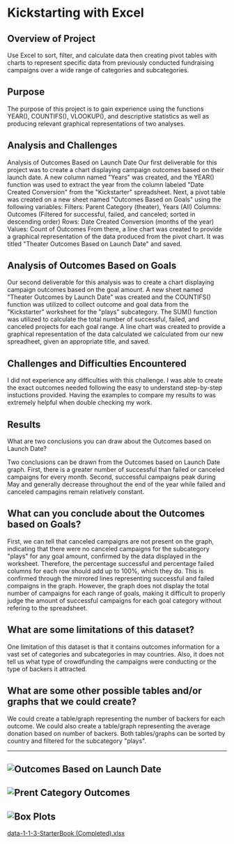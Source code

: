 # Kickstarting with Excel
## Overview of Project
Use Excel to sort, filter, and calculate data then creating pivot tables with charts to represent specific data from previously conducted fundraising campaigns over a wide range of categories and subcategories.

## Purpose
The purpose of this project is to gain experience using the functions YEAR(), COUNTIFS(), VLOOKUP(), and descriptive statistics as well as producing relevant graphical representations of two analyses.

## Analysis and Challenges
Analysis of Outcomes Based on Launch Date
Our first deliverable for this project was to create a chart displaying campaign outcomes based on their launch date. A new column named "Years" was created, and the YEAR() function was used to extract the year from the column labeled "Date Created Conversion" from the "Kickstarter" spreadsheet. Next, a pivot table was created on a new sheet named "Outcomes Based on Goals" using the following variables: Filters: Parent Category (theater), Years (All) Columns: Outcomes (Filtered for successful, failed, and canceled; sorted in descending order) Rows: Date Created Conversion (months of the year) Values: Count of Outcomes From there, a line chart was created to provide a graphical representation of the data produced from the pivot chart. It was titled "Theater Outcomes Based on Launch Date" and saved.

## Analysis of Outcomes Based on Goals
Our second deliverable for this analysis was to create a chart displaying campaign outcomes based on the goal amount. A new sheet named "Theater Outcomes by Launch Date" was created and the COUNTIFS() function was utilized to collect outcome and goal data from the "Kickstarter" worksheet for the "plays" subcategory. The SUM() function was utilized to calculate the total number of successful, failed, and canceled projects for each goal range. A line chart was created to provide a graphical representation of the data calculated we calculated from our new spreadheet, given an appropriate title, and saved.

## Challenges and Difficulties Encountered
I did not experience any difficulties with this challenge. I was able to create the exact outcomes needed following the easy to understand step-by-step instuctions provided. Having the examples to compare my results to was extremely helpful when double checking my work.

## Results
What are two conclusions you can draw about the Outcomes based on Launch Date?

Two conclusions can be drawn from the Outcomes based on Launch Date graph. First, there is a greater number of successful than failed or canceled campaigns for every month. Second, successful campaigns peak during May and generally decrease throughout the end of the year while failed and canceled campagins remain relatively constant.

## What can you conclude about the Outcomes based on Goals?

First, we can tell that canceled campaigns are not present on the graph, indicating that there were no canceled campaigns for the subcategory "plays" for any goal amount, confirmed by the data displayed in the worksheet. Therefore, the percentage successful and percentage failed columns for each row should add up to 100%, which they do. This is confirmed through the mirrored lines representing successful and failed compaigns in the graph. However, the graph does not display the total number of campaigns for each range of goals, making it difficult to properly judge the amount of successful campaigns for each goal category without refering to the spreadsheet.

## What are some limitations of this dataset?

One limitation of this dataset is that it contains outcomes information for a vast set of categories and subcategories in may countries. Also, it does not tell us what type of crowdfunding the campaigns were conducting or the type of backers it attracted.

## What are some other possible tables and/or graphs that we could create?

We could create a table/graph representing the number of backers for each outcome. We could also create a table/graph representing the average donation based on number of backers. Both tables/graphs can be sorted by country and filtered for the subcategory "plays".

---
![Outcomes Based on Launch Date](https://user-images.githubusercontent.com/84869167/122818622-0fb3b280-d29f-11eb-8b54-d17cb9a25e8d.png)
---
![Prent Category Outcomes](https://user-images.githubusercontent.com/84869167/122818673-1e9a6500-d29f-11eb-80f7-32b9b60cf760.png)
---
![Box Plots](https://user-images.githubusercontent.com/84869167/122818683-20fcbf00-d29f-11eb-8029-7fdc75b1e59e.png)
---
[data-1-1-3-StarterBook (Completed).xlsx](https://github.com/ewaszy/Kickstarter-Analysis/files/6689110/data-1-1-3-StarterBook.Completed.xlsx)
